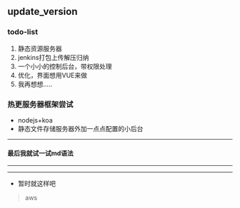 ## update_version
### todo-list
1. 静态资源服务器
2. jenkins打包上传解压归纳
3. 一个小小的控制后台，带权限处理
4. 优化，界面想用VUE来做
5. 我再想想.....
### 热更服务器框架尝试
* nodejs+koa
* 静态文件存储服务器外加一点点配置的小后台
***
#### 最后我就试一试md语法
---
___
* 暂时就这样吧
> aws
